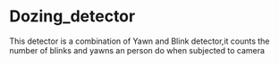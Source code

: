 # Dozing_detector
This detector is a combination of Yawn and Blink detector,it counts the number of blinks and yawns an person do when subjected to camera
